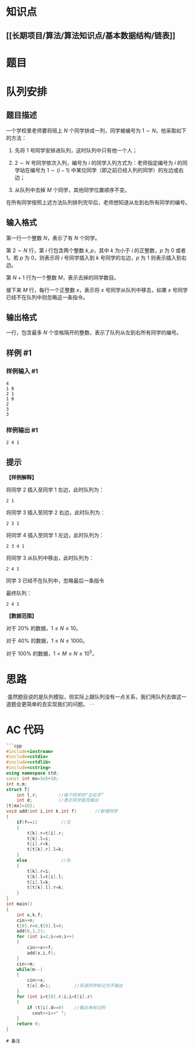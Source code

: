 # 知识点
  ## [[长期项目/算法/算法知识点/基本数据结构/链表]]
# 题目
 # 队列安排

## 题目描述

一个学校里老师要将班上 $N$ 个同学排成一列，同学被编号为 $1\sim N$，他采取如下的方法：

1. 先将 $1$ 号同学安排进队列，这时队列中只有他一个人；

2. $2\sim N$ 号同学依次入列，编号为 $i$ 的同学入列方式为：老师指定编号为 $i$ 的同学站在编号为 $1\sim(i-1)$ 中某位同学（即之前已经入列的同学）的左边或右边；

3. 从队列中去掉 $M$ 个同学，其他同学位置顺序不变。

在所有同学按照上述方法队列排列完毕后，老师想知道从左到右所有同学的编号。

## 输入格式

第一行一个整数 $N$，表示了有 $N$ 个同学。

第 $2\sim N$ 行，第 $i$ 行包含两个整数 $k,p$，其中 $k$ 为小于 $i$ 的正整数，$p$ 为 $0$ 或者 $1$。若 $p$ 为 $0$，则表示将 $i$ 号同学插入到 $k$ 号同学的左边，$p$ 为 $1$ 则表示插入到右边。

第 $N+1$ 行为一个整数 $M$，表示去掉的同学数目。

接下来 $M$ 行，每行一个正整数 $x$，表示将 $x$ 号同学从队列中移去，如果 $x$ 号同学已经不在队列中则忽略这一条指令。

## 输出格式

一行，包含最多 $N$ 个空格隔开的整数，表示了队列从左到右所有同学的编号。

## 样例 #1

### 样例输入 #1

```
4
1 0
2 1
1 0
2
3
3
```

### 样例输出 #1

```
2 4 1
```

## 提示

**【样例解释】**

将同学 $2$ 插入至同学 $1$ 左边，此时队列为：

`2 1`

将同学 $3$ 插入至同学 $2$ 右边，此时队列为：

`2 3 1`  

将同学 $4$ 插入至同学 $1$ 左边，此时队列为：

`2 3 4 1`  

将同学 $3$ 从队列中移出，此时队列为：

`2 4 1`  

同学 $3$ 已经不在队列中，忽略最后一条指令

最终队列：

`2 4 1`  

**【数据范围】**

对于 $20\%$ 的数据，$1\leq N\leq 10$。

对于 $40\%$ 的数据，$1\leq N\leq 1000$。

对于 $100\%$ 的数据，$1<M\leq N\leq 10^5$。

# 思路
·虽然题目说的是队列模拟，但实际上跟队列没有一点关系，我们用队列去做这一道题会更简单的去实现我们的问题。
·
·
# AC 代码
```cpp
```cpp
#include<iostream>
#include<cstdio>
#include<cstdlib>
#include<cstring>
using namespace std;
const int mx=1e5+10;
int n,m;
struct T{
    int l,r;        //每个同学的“左右手” 
	int d;          //表示同学是否输出 
}t[mx]={0};
void add(int i,int k,int f)       //新增同学 
{
    if(f==1)         //左 
    {
        t[k].r=t[i].r;
        t[k].l=i; 
        t[i].r=k;
        t[t[k].r].l=k;
    }
    else             //右 
    {
        t[k].r=i;
        t[k].l=t[i].l;
        t[i].l=k;
        t[t[k].l].r=k;
    }
}
int main()
{
    int x,k,f;
    cin>>n;
    t[0].r=0,t[0].l=0;
    add(0,1,1);
    for (int i=2;i<=n;i++)
    {
        cin>>x>>f;
        add(x,i,f);
    }
    cin>>m;
    while(m--)
    {
        cin>>x;
        t[x].d=1;         //将该同学标记为不输出 
    }
    for (int i=t[0].r;i;i=t[i].r)
    {
        if (t[i].d==0)    //输出未标记的 
          cout<<i<<" ";
    }
    return 0;
}
```
```
# 备注
